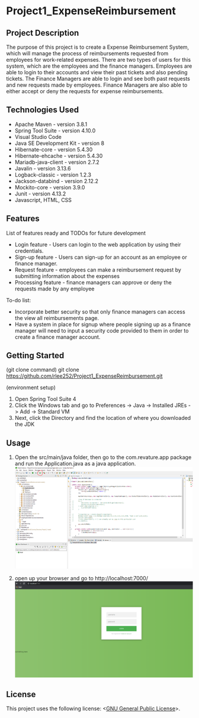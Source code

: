# Project1_ExpenseReimbursement

## Project Description

The purpose of this project is to create a Expense Reimbursement System, which will manage the process of reimbursements requested from employees for work-related expenses. There are two types of users for this system, which are the employees and the finance managers. Employees are able to login to their accounts and view their past tickets and also pending tickets. The Finance Managers are able to login and see both past requests and new requests made by employees. Finance Managers are also able to either accept or deny the requests for expense reimbursements.

## Technologies Used

* Apache Maven - version 3.8.1
* Spring Tool Suite - version 4.10.0
* Visual Studio Code 
* Java SE Development Kit - version 8
* Hibernate-core - version 5.4.30
* Hibernate-ehcache - version 5.4.30
* Mariadb-java-client - version 2.7.2
* Javalin - version 3.13.6
* Logback-classic - version 1.2.3
* Jackson-databind - version 2.12.2
* Mockito-core - version 3.9.0
* Junit - version 4.13.2
* Javascript, HTML, CSS

## Features

List of features ready and TODOs for future development
* Login feature - Users can login to the web application by using their credentials.
* Sign-up feature - Users can sign-up for an account as an employee or finance manager.
* Request feature - employees can make a reimbursement request by submitting information about the expenses
* Processing feature - finance managers can approve or deny the requests made by any employee

To-do list:
* Incorporate better security so that only finance managers can access the view all reimbursements page.
* Have a system in place for signup where people signing up as a finance manager will need to input a security code provided to them in order to create a finance manager account.

## Getting Started
   
(git clone command) 
git clone https://github.com/rlee252/Project1_ExpenseReimbursement.git

(environment setup)
1. Open Spring Tool Suite 4
2. Click the Windows tab and go to Preferences -> Java -> Installed JREs -> Add -> Standard VM
3. Next, click the Directory and find the location of where you downloaded the JDK

## Usage
1. Open the src/main/java folder, then go to the com.revature.app package and run the Application.java as a java application. 
![](./images/javaApplication.PNG)

2. open up your browser and go to http://localhost:7000/
![](./images/localhost7000.PNG)

## License

This project uses the following license: <[GNU General Public License](LICENSE)>.
